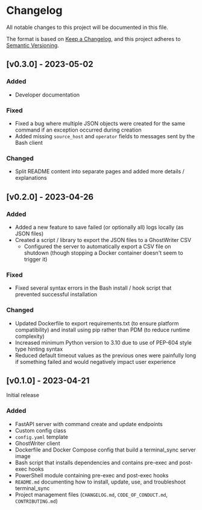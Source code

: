 # Changelog

All notable changes to this project will be documented in this file.

The format is based on [Keep a Changelog](https://keepachangelog.com/en/1.0.0/),
and this project adheres to [Semantic Versioning](https://semver.org/spec/v2.0.0.html).

## [v0.3.0] - 2023-05-02

### Added

- Developer documentation

### Fixed

- Fixed a bug where multiple JSON objects were created for the same command if an exception occurred during creation
- Added missing `source_host` and `operator` fields to messages sent by the Bash client

### Changed

- Split README content into separate pages and added more details / explanations

## [v0.2.0] - 2023-04-26

### Added

- Added a new feature to save failed (or optionally all) logs locally (as JSON files)
- Created a script / library to export the JSON files to a GhostWriter CSV
  - Configured the server to automatically export a CSV file on shutdown (though stopping a Docker container doesn't seem to trigger it)

### Fixed

- Fixed several syntax errors in the Bash install / hook script that prevented successful installation

### Changed

- Updated Dockerfile to export requirements.txt (to ensure platform compatibility) and install using pip rather than PDM (to reduce runtime complexity)
- Increased minimum Python version to 3.10 due to use of PEP-604 style type hinting syntax
- Reduced default timeout values as the previous ones were painfully long if something failed and would negatively impact user experience

## [v0.1.0] - 2023-04-21

Initial release

### Added

- FastAPI server with command create and update endpoints
- Custom config class
- `config.yaml` template
- GhostWriter client
- Dockerfile and Docker Compose config that build a terminal_sync server image
- Bash script that installs dependencies and contains pre-exec and post-exec hooks
- PowerShell module containing pre-exec and post-exec hooks
- `README.md` documenting how to install, update, use, and troubleshoot terminal_sync
- Project management files (`CHANGELOG.md`, `CODE_OF_CONDUCT.md`, `CONTRIBUTING.md`)
